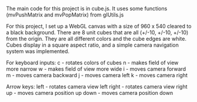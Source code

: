 The main code for this project is in cube.js. It uses some functions (mvPushMatrix
   and mvPopMatrix) from gIUtils.js

For this project, I set up a WebGL canvas with a size of 960 x 540 cleared to a
black background. There are 8 unit cubes that are all (+/-10, +/-10, +/-10) from
the origin. They are all different colors and the cube edges are white. Cubes
display in a square aspect ratio, and a simple camera navigation system was
implemented. 

For keyboard inputs:
c - rotates colors of cubes
n - makes field of view more narrow
w - makes field of view more wide
i - moves camera forward
m - moves camera backward
j - moves camera left
k - moves camera right

Arrow keys:
left - rotates camera view left
right - rotates camera view right
up - moves camera position up
down - moves camera position down
